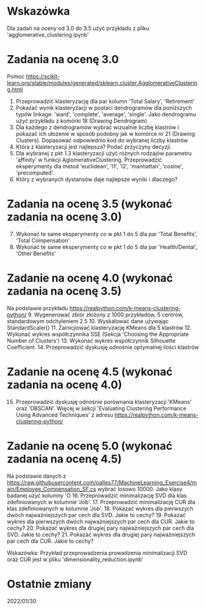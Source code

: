 # Wskazówka 
Dla zadań na oceny od 3.0 do 3.5 użyć przykładu z pliku 'agglomerative_clustering.ipynb'

# Zadania na ocenę 3.0
Pomoc https://scikit-learn.org/stable/modules/generated/sklearn.cluster.AgglomerativeClustering.html
1. Przeprowadzić klasteryzację dla par kolumn 'Total Salary', 'Retirement'
2. Pokazać wynik klasteryzacji w postaci dendrogramów dla poniższych typów linkage: 'ward', 'complete', 'average', 'single'.
     Jako dendrogramu użyć przykładu z komórki 18 (Drawing Dendrogram)
3. Dla każdego z dendrogramów wybrać wizualnie liczbę klastrów i pokazać ich ułożenie w sposób podobny 
     jak w komórce  nr 21 (Drawing Clusters). Dopasować odpowiednio kod do wybranej liczby klastrów
4.  Która z klasteryzacji jest najlepsza? Podać przyczyny decyzji.
5. Dla wybranej z pkt 1.3 klasteryzacji użyć różnych rodzajów parametru 'affinity' w funkcji AglomerativeClustering. Przeprowadzić eksperymenty dla metod 'euclidean', 'l1', 'l2', 'manhattan', 'cosine', 'precomputed'.
6. Który z wybranych dystansów daje najlepsze wyniki i dlaczego?

# Zadania na ocenę 3.5 (wykonać zadania na ocenę 3.0)
7. Wykonać te same eksperymenty co w pkt 1 do 5 dla par 'Total Benefits', 'Total Compensation'
8. Wykonać te same eksperymenty co w pkt 1 do 5 dla par 'Health/Dental', 'Other Benefits'

# Zadanie na ocenę 4.0 (wykonać zadania na ocenę 3.5)
Na podstawie przykładu https://realpython.com/k-means-clustering-python/
9. Wygenerować zbiór złożony z 1000 przykładów, 5 centrów, standardowym odchyleniem 2.5
10. Wyskalować dane używając StandardScaler()
11. Zainicjiować klasteryzację KMeans dla 5 klastrów
12. Wykonać wykres współczynnika SSE (Sekcja 'Choosing the Appropriate Number of Clusters')
13. Wykonać wykres współczynnik Silhouette Coefficient.
14. Przeprowadzić dyskusję odnośnie optymalnej ilości klastrów

# Zadanie na ocenę 4.5 (wykonać zadania na ocenę 4.0)
15. Przeprowadzić dyskusję odnośnie porównania klasteryzacji 'KMeans' oraz 'DBSCAN'.
    Więcej w sekcji 'Evaluating Clustering Performance Using Advanced Techniques' z adresu https://realpython.com/k-means-clustering-python/

# Zadanie na ocenę 5.0 (wykonać zadania na ocenę 4.5)

Na podstawie danych z https://raw.githubusercontent.com/palles77/MachineLearning_Exercise4/main/Employee_Compensation_SF.cs
wybrać losowo 10000. Jako klasy badanej użyć kolumny 'O
16. Przeprowadzić minimalizację SVD dla klas zdefiniowanych w kolumnie 'Job'. 
17. Przeprowadzić minimalizację CUR dla klas zdefiniowanych w kolumnie 'Job'. 
18. Pokazać wykres dla pierwszych dwóch najważniejszych par cech dla SVD. Jakie to cechy?
19. Pokazać wykres dla pierwszych dwóch najważniejszych par cech dla CUR. Jakie to cechy?
20. Pokazać wykres dla drugiej pary najważniejszych par cech dla SVD. Jakie to cechy?
21. Pokazać wykres dla drugiej pary najważniejszych par cech dla CUR. Jakie to cechy?

Wskazówka: Przykład przeprowadzenia prowadzenia minimalizacji SVD oraz CUR jest w pliku 'dimensionality_reduction.ipynb'

# Ostatnie zmiany
2022/01/30
